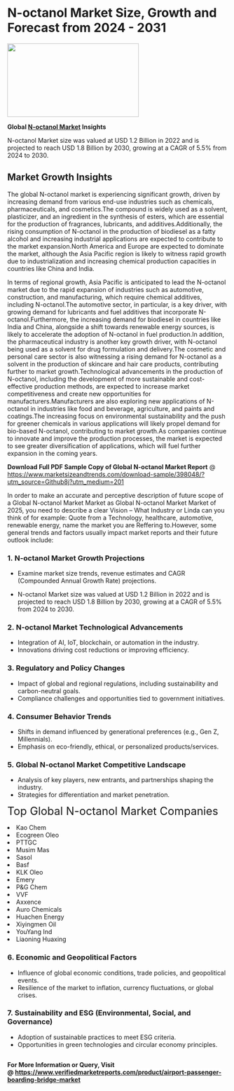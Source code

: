 <H1>N-octanol Market Size, Growth and Forecast from 2024 - 2031</H1><img class="aligncenter size-medium wp-image-584254" src="https://thirdeyenews.in/wp-content/uploads/2024/09/Global-Market-Research-300x168.jpeg" alt="" width="300" height="168" /><p><strong>Global&nbsp;<a href="https://www.marketsizeandtrends.com/download-sample/398048/?utm_source=Github8j?utm_medium=201">N-octanol Market</a> Insights</strong></p><p>N-octanol Market size was valued at USD 1.2 Billion in 2022 and is projected to reach USD 1.8 Billion by 2030, growing at a CAGR of 5.5% from 2024 to 2030.</p><p><h2>Market Growth Insights</h2> <p>The global N-octanol market is experiencing significant growth, driven by increasing demand from various end-use industries such as chemicals, pharmaceuticals, and cosmetics.The compound is widely used as a solvent, plasticizer, and an ingredient in the synthesis of esters, which are essential for the production of fragrances, lubricants, and additives.Additionally, the rising consumption of N-octanol in the production of biodiesel as a fatty alcohol and increasing industrial applications are expected to contribute to the market expansion.North America and Europe are expected to dominate the market, although the Asia Pacific region is likely to witness rapid growth due to industrialization and increasing chemical production capacities in countries like China and India.</p> <p>In terms of regional growth, Asia Pacific is anticipated to lead the N-octanol market due to the rapid expansion of industries such as automotive, construction, and manufacturing, which require chemical additives, including N-octanol.The automotive sector, in particular, is a key driver, with growing demand for lubricants and fuel additives that incorporate N-octanol.Furthermore, the increasing demand for biodiesel in countries like India and China, alongside a shift towards renewable energy sources, is likely to accelerate the adoption of N-octanol in fuel production.In addition, the pharmaceutical industry is another key growth driver, with N-octanol being used as a solvent for drug formulation and delivery.The cosmetic and personal care sector is also witnessing a rising demand for N-octanol as a solvent in the production of skincare and hair care products, contributing further to market growth.Technological advancements in the production of N-octanol, including the development of more sustainable and cost-effective production methods, are expected to increase market competitiveness and create new opportunities for manufacturers.Manufacturers are also exploring new applications of N-octanol in industries like food and beverage, agriculture, and paints and coatings.The increasing focus on environmental sustainability and the push for greener chemicals in various applications will likely propel demand for bio-based N-octanol, contributing to market growth.As companies continue to innovate and improve the production processes, the market is expected to see greater diversification of applications, which will fuel further expansion in the coming years.</p> <p><span class=""><strong>Download Full PDF Sample Copy of Global N-octanol Market Report</strong> @ <a href="https://www.marketsizeandtrends.com/download-sample/398048/?utm_source=Github8j?utm_medium=201" target="_blank">https://www.marketsizeandtrends.com/download-sample/398048/?utm_source=Github8j?utm_medium=201</a></span></p><p>In order to make an accurate and perceptive description of future scope of a Global&nbsp;N-octanol Market Market as Global&nbsp;N-octanol Market Market of 2025, you need to describe a clear Vision &ndash; What Industry or Linda can you think of for example: Quote from a Technology, healthcare, automotive, renewable energy, name the market you are Reffering to.However, some general trends and factors usually impact market reports and their future outlook include:</p><h3>1.&nbsp;<strong>N-octanol Market Growth Projections</strong></h3><ul><li>Examine market size trends, revenue estimates and CAGR (Compounded Annual Growth Rate) projections.</li><li><p>N-octanol Market size was valued at USD 1.2 Billion in 2022 and is projected to reach USD 1.8 Billion by 2030, growing at a CAGR of 5.5% from 2024 to 2030.</p></li></ul><h3>2.&nbsp;<strong>N-octanol Market Technological Advancements</strong></h3><ul><li>Integration of AI, IoT, blockchain, or automation in the industry.</li><li>Innovations driving cost reductions or improving efficiency.</li></ul><h3>3.&nbsp;<strong>Regulatory and Policy Changes</strong></h3><ul><li>Impact of global and regional regulations, including sustainability and carbon-neutral goals.</li><li>Compliance challenges and opportunities tied to government initiatives.</li></ul><h3>4.&nbsp;<strong>Consumer Behavior Trends</strong></h3><ul><li>Shifts in demand influenced by generational preferences (e.g., Gen Z, Millennials).</li><li>Emphasis on eco-friendly, ethical, or personalized products/services.</li></ul><h3>5.&nbsp;<strong>Global N-octanol Market Competitive Landscape</strong></h3><ul><li>Analysis of key players, new entrants, and partnerships shaping the industry.</li><li>Strategies for differentiation and market penetration.</li></ul><p data-pm-slice="1 1 []"><span style="color: inherit; font-family: inherit; font-size: 25px;">Top Global N-octanol Market Companies</span></p><div class="" data-test-id=""><p><li>Kao Chem</li><li> Ecogreen Oleo</li><li> PTTGC</li><li> Musim Mas</li><li> Sasol</li><li> Basf</li><li> KLK Oleo</li><li> Emery</li><li> P&G Chem</li><li> VVF</li><li> Axxence</li><li> Auro Chemicals</li><li> Huachen Energy</li><li> Xiyingmen Oil</li><li> YouYang Ind</li><li> Liaoning Huaxing</li></p></div><h3>6.&nbsp;<strong>Economic and Geopolitical Factors</strong></h3><ul><li>Influence of global economic conditions, trade policies, and geopolitical events.</li><li>Resilience of the market to inflation, currency fluctuations, or global crises.</li></ul><h3>7.&nbsp;<strong>Sustainability and ESG (Environmental, Social, and Governance)</strong></h3><ul><li>Adoption of sustainable practices to meet ESG criteria.</li><li>Opportunities in green technologies and circular economy principles.</li></ul><h2><strong style="font-size: 14px;">For More Information or Query, Visit @&nbsp;</strong><a style="background-color: #ffffff; font-size: 14px;" href="https://www.marketsizeandtrends.com/report/n-octanol-market/" target="_blank">https://www.verifiedmarketreports.com/product/airport-passenger-boarding-bridge-market</a></h2>